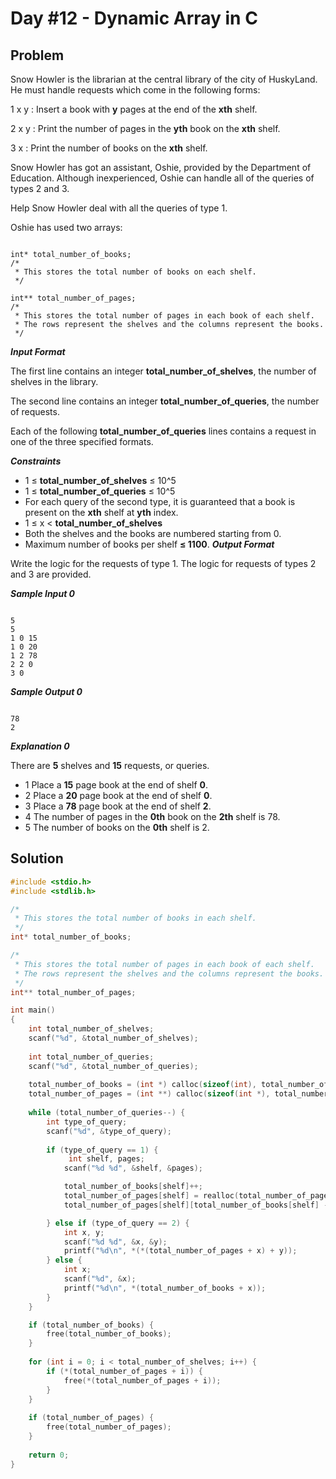 # Day #12 - Dynamic Array in C
## Problem

Snow Howler is the librarian at the central library of the city of HuskyLand. He must handle requests which come in the following forms:

1 x y : Insert a book with **y** pages at the end of the **xth** shelf.

2 x y : Print the number of pages in the **yth** book on the **xth** shelf.

3 x : Print the number of books on the **xth** shelf.

Snow Howler has got an assistant, Oshie, provided by the Department of Education. Although inexperienced, Oshie can handle all of the queries of types 2 and 3.

Help Snow Howler deal with all the queries of type 1.

Oshie has used two arrays:
```

int* total_number_of_books;
/*
 * This stores the total number of books on each shelf.
 */

int** total_number_of_pages;
/*
 * This stores the total number of pages in each book of each shelf.
 * The rows represent the shelves and the columns represent the books.
 */

```
***Input Format***

The first line contains an integer **total_number_of_shelves**, the number of shelves in the library.

The second line contains an integer **total_number_of_queries**, the number of requests.

Each of the following **total_number_of_queries** lines contains a request in one of the three specified formats.

***Constraints***
+ 1 ≤  **total_number_of_shelves** ≤ 10^5
+ 1 ≤  **total_number_of_queries** ≤ 10^5
+ For each query of the second type, it is guaranteed that a book is present on the **xth** shelf at **yth** index.
+ 1 ≤ x < **total_number_of_shelves**
+ Both the shelves and the books are numbered starting from 0.
+ Maximum number of books per shelf **≤ 1100**.
***Output Format***

Write the logic for the requests of type 1. The logic for requests of types 2 and 3 are provided.

***Sample Input 0***
```

5
5
1 0 15
1 0 20
1 2 78
2 2 0
3 0

```
***Sample Output 0***
```

78
2

```
***Explanation 0***

There are **5** shelves and **15** requests, or queries.
- 1 Place a **15** page book at the end of shelf **0**.
- 2 Place a **20** page book at the end of shelf **0**.
- 3 Place a **78** page book at the end of shelf **2**.
- 4 The number of pages in the **0th** book on the **2th** shelf is 78.
- 5 The number of books on the **0th** shelf is 2.

## Solution
```c
#include <stdio.h>
#include <stdlib.h>

/*
 * This stores the total number of books in each shelf.
 */
int* total_number_of_books;

/*
 * This stores the total number of pages in each book of each shelf.
 * The rows represent the shelves and the columns represent the books.
 */
int** total_number_of_pages;

int main()
{
    int total_number_of_shelves;
    scanf("%d", &total_number_of_shelves);
    
    int total_number_of_queries;
    scanf("%d", &total_number_of_queries);
    
    total_number_of_books = (int *) calloc(sizeof(int), total_number_of_shelves);
    total_number_of_pages = (int **) calloc(sizeof(int *), total_number_of_shelves);
    
    while (total_number_of_queries--) {
        int type_of_query;
        scanf("%d", &type_of_query);
        
        if (type_of_query == 1) {
             int shelf, pages;
            scanf("%d %d", &shelf, &pages);

            total_number_of_books[shelf]++;
            total_number_of_pages[shelf] = realloc(total_number_of_pages[shelf], sizeof(int *) * total_number_of_books[shelf]);
            total_number_of_pages[shelf][total_number_of_books[shelf] - 1] = pages;

        } else if (type_of_query == 2) {
            int x, y;
            scanf("%d %d", &x, &y);
            printf("%d\n", *(*(total_number_of_pages + x) + y));
        } else {
            int x;
            scanf("%d", &x);
            printf("%d\n", *(total_number_of_books + x));
        }
    }

    if (total_number_of_books) {
        free(total_number_of_books);
    }
    
    for (int i = 0; i < total_number_of_shelves; i++) {
        if (*(total_number_of_pages + i)) {
            free(*(total_number_of_pages + i));
        }
    }
    
    if (total_number_of_pages) {
        free(total_number_of_pages);
    }
    
    return 0;
}
```
